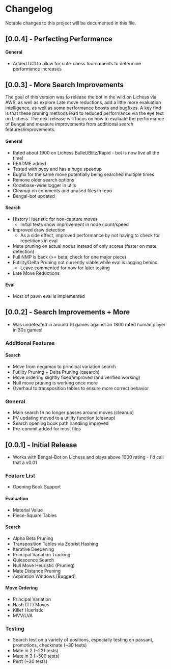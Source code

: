 # Changelog

Notable changes to this project will be documented in this file.

## [0.0.4] - Perfecting Performance

#### General

- Added UCI to allow for cute-chess tournaments to determine performance increases

## [0.0.3] - More Search Improvements

The goal of this version was to release the bot in the wild on Lichess via AWS, as well as explore
Late move reductions, add a little more evaluation intelligence, as well as some performance boosts and bugfixes.
A key find is that these pruning methods lead to reduced performance via the eye test on Lichess.
The next release will focus on how to evaluate the performance of Bengal and measure improvements from additional search features/improvements.

#### General

- Rated about 1900 on Lichess Bullet/Blitz/Rapid - bot is now live all the time!
- README added
- Tested with pypy and has a huge speedup
- Bugfix for the same move potentially being searched multiple times
- Remove older search options
- Codebase-wide logger in utils
- Cleanup on comments and unused files in repo
- Bengal-bot updated

#### Search

- History Hueristic for non-capture moves
  - Initial tests show improvement in node count/speed
- Improved draw detection
  - As a side effect, improved performance by not having to check for repetitions in eval
- Mate pruning on actual nodes instead of only scores (faster on mate detection)
- Full NMP is back (>= beta, check for one major piece)
- Futility/Delta Pruning not currently viable while eval is lagging behind
  - Leave commented for now for later testing
- Late Move Reductions

#### Eval

- Most of pawn eval is implemented

## [0.0.2] - Search Improvements + More

- Was undefeated in around 10 games against an 1800 rated human player in 30s games!

### Additional Features

#### Search

- Move from negamax to principal variation search
- Futility Pruning + Delta Pruning (qsearch)
- Move ordering slightly fixed/improved (and verified working)
- Null move pruning is working once more
- Overhaul to transposition tables to ensure more correct behavior

### General

- Main search fn no longer passes around moves (cleanup)
- PV updating moved to a utility function (cleanup)
- Search opening book path handling improved
- Pre-commit added for most files

## [0.0.1] - Initial Release

- Works with Bengal-Bot on Lichess and plays above 1000 rating - I'd call that a v0.01

### Feature List

- Opening Book Support

#### Evaluation

- Material Value
- Piece-Square Tables

#### Search

- Alpha Beta Pruning
- Transposition Tables via Zobrist Hashing
- Iterative Deepening
- Principal Variation Tracking
- Quiescence Search
- Null Move Heuristic (Pruning)
- Mate Distance Pruning
- Aspiration Windows [Bugged]

#### Move Ordering

- Principal Variation
- Hash (TT) Moves
- Killer Hueristic
- MVV/LVA

### Testing

- Search test on a variety of positions, especially testing en passant, promotions, checkmate (~30 tests)
- Mate in 2 (~221 tests)
- Mate in 3 (~500 tests)
- Perft (~30 tests)
